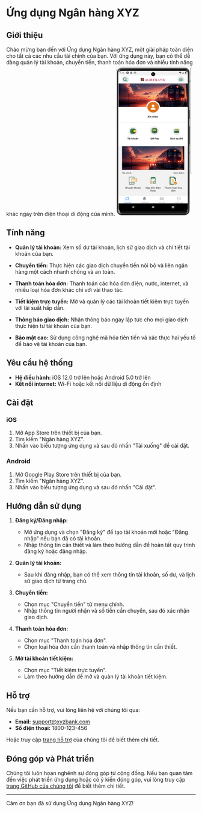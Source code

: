 # Ứng dụng Ngân hàng XYZ

## Giới thiệu

Chào mừng bạn đến với Ứng dụng Ngân hàng XYZ, một giải pháp toàn diện cho tất cả các nhu cầu tài chính của bạn. Với ứng dụng này, bạn có thể dễ dàng quản lý tài khoản, chuyển tiền, thanh toán hóa đơn và nhiều tính năng khác ngay trên điện thoại di động của mình.
<img src="image-1.png" alt="Hình ảnh" width="200" height="400">
## Tính năng

- **Quản lý tài khoản:** Xem số dư tài khoản, lịch sử giao dịch và chi tiết tài khoản của bạn.

- **Chuyển tiền:** Thực hiện các giao dịch chuyển tiền nội bộ và liên ngân hàng một cách nhanh chóng và an toàn.
- **Thanh toán hóa đơn:** Thanh toán các hóa đơn điện, nước, internet, và nhiều loại hóa đơn khác chỉ với vài thao tác.
- **Tiết kiệm trực tuyến:** Mở và quản lý các tài khoản tiết kiệm trực tuyến với lãi suất hấp dẫn.
- **Thông báo giao dịch:** Nhận thông báo ngay lập tức cho mọi giao dịch thực hiện từ tài khoản của bạn.
- **Bảo mật cao:** Sử dụng công nghệ mã hóa tiên tiến và xác thực hai yếu tố để bảo vệ tài khoản của bạn.

## Yêu cầu hệ thống

- **Hệ điều hành:** iOS 12.0 trở lên hoặc Android 5.0 trở lên
- **Kết nối internet:** Wi-Fi hoặc kết nối dữ liệu di động ổn định

## Cài đặt

### iOS

1. Mở App Store trên thiết bị của bạn.
2. Tìm kiếm "Ngân hàng XYZ".
3. Nhấn vào biểu tượng ứng dụng và sau đó nhấn "Tải xuống" để cài đặt.

### Android

1. Mở Google Play Store trên thiết bị của bạn.
2. Tìm kiếm "Ngân hàng XYZ".
3. Nhấn vào biểu tượng ứng dụng và sau đó nhấn "Cài đặt".

## Hướng dẫn sử dụng

1. **Đăng ký/Đăng nhập:**
   - Mở ứng dụng và chọn "Đăng ký" để tạo tài khoản mới hoặc "Đăng nhập" nếu bạn đã có tài khoản.
   - Nhập thông tin cần thiết và làm theo hướng dẫn để hoàn tất quy trình đăng ký hoặc đăng nhập.

2. **Quản lý tài khoản:**
   - Sau khi đăng nhập, bạn có thể xem thông tin tài khoản, số dư, và lịch sử giao dịch từ trang chủ.

3. **Chuyển tiền:**
   - Chọn mục "Chuyển tiền" từ menu chính.
   - Nhập thông tin người nhận và số tiền cần chuyển, sau đó xác nhận giao dịch.

4. **Thanh toán hóa đơn:**
   - Chọn mục "Thanh toán hóa đơn".
   - Chọn loại hóa đơn cần thanh toán và nhập thông tin cần thiết.

5. **Mở tài khoản tiết kiệm:**
   - Chọn mục "Tiết kiệm trực tuyến".
   - Làm theo hướng dẫn để mở và quản lý tài khoản tiết kiệm.

## Hỗ trợ

Nếu bạn cần hỗ trợ, vui lòng liên hệ với chúng tôi qua:
- **Email:** support@xyzbank.com
- **Số điện thoại:** 1800-123-456

Hoặc truy cập [trang hỗ trợ](https://www.xyzbank.com/support) của chúng tôi để biết thêm chi tiết.

## Đóng góp và Phát triển

Chúng tôi luôn hoan nghênh sự đóng góp từ cộng đồng. Nếu bạn quan tâm đến việc phát triển ứng dụng hoặc có ý kiến đóng góp, vui lòng truy cập [trang GitHub của chúng tôi](https://github.com/xyzbank/app) để biết thêm chi tiết.

---

Cảm ơn bạn đã sử dụng Ứng dụng Ngân hàng XYZ!

